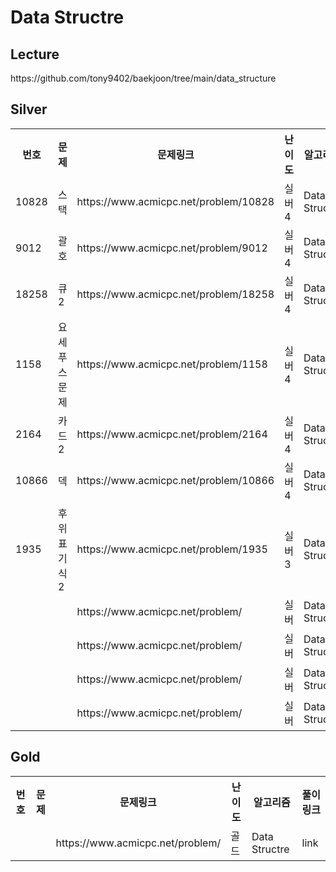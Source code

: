 <h1>Data Structre</h1>

<h2>Lecture</h2>
https://github.com/tony9402/baekjoon/tree/main/data_structure<br>

<h2>Silver</h2>
<table>
    <tr>
        <th scope="col">번호</td>
        <th scope="col">문제</td>
        <th scope="col">문제링크</td>
        <th scope="col">난이도</td>
        <th scope="col">알고리즘</td>
        <th scope="col">다시보기</td>
    </tr>
    <tr>
        <td>10828</td>
        <td>스택</td>
        <td>https://www.acmicpc.net/problem/10828</td>
        <td>실버4</td>
        <td>Data Structre</td>
        <td>N</td>
    </tr>
    <tr>
        <td>9012</td>
        <td>괄호</td>
        <td>https://www.acmicpc.net/problem/9012</td>
        <td>실버4</td>
        <td>Data Structre</td>
        <td>N</td>
    </tr>
    <tr>
        <td>18258</td>
        <td>큐 2</td>
        <td>https://www.acmicpc.net/problem/18258</td>
        <td>실버4</td>
        <td>Data Structre</td>
        <td>N</td>
    </tr>
    <tr>
        <td>1158</td>
        <td>요세푸스 문제</td>
        <td>https://www.acmicpc.net/problem/1158</td>
        <td>실버4</td>
        <td>Data Structre</td>
        <td>AGAIN</td>
    </tr>
    <tr>
        <td>2164</td>
        <td>카드2</td>
        <td>https://www.acmicpc.net/problem/2164</td>
        <td>실버4</td>
        <td>Data Structre</td>
        <td>N</td>
    </tr>
    <tr>
        <td>10866</td>
        <td>덱</td>
        <td>https://www.acmicpc.net/problem/10866</td>
        <td>실버4</td>
        <td>Data Structre</td>
        <td>N</td>
    </tr>
    <tr>
        <td>1935</td>
        <td>후위 표기식2</td>
        <td>https://www.acmicpc.net/problem/1935</td>
        <td>실버3</td>
        <td>Data Structre</td>
        <td>AGAIN</td>
    </tr>
    <tr>
        <td></td>
        <td></td>
        <td>https://www.acmicpc.net/problem/</td>
        <td>실버</td>
        <td>Data Structre</td>
        <td>link</td>
    </tr>
    <tr>
        <td></td>
        <td></td>
        <td>https://www.acmicpc.net/problem/</td>
        <td>실버</td>
        <td>Data Structre</td>
        <td>link</td>
    </tr>
    <tr>
        <td></td>
        <td></td>
        <td>https://www.acmicpc.net/problem/</td>
        <td>실버</td>
        <td>Data Structre</td>
        <td>link</td>
    </tr>
    <tr>
        <td></td>
        <td></td>
        <td>https://www.acmicpc.net/problem/</td>
        <td>실버</td>
        <td>Data Structre</td>
        <td>link</td>
    </tr>
</table>

<h2>Gold</h2>
<table>
    <tr>
        <th scope="col">번호</td>
        <th scope="col">문제</td>
        <th scope="col">문제링크</td>
        <th scope="col">난이도</td>
        <th scope="col">알고리즘</td>
        <th scope="col">풀이링크</td>
    </tr>
    <tr>
        <td></td>
        <td></td>
        <td>https://www.acmicpc.net/problem/</td>
        <td>골드</td>
        <td>Data Structre</td>
        <td>link</td>
    </tr>
</table>